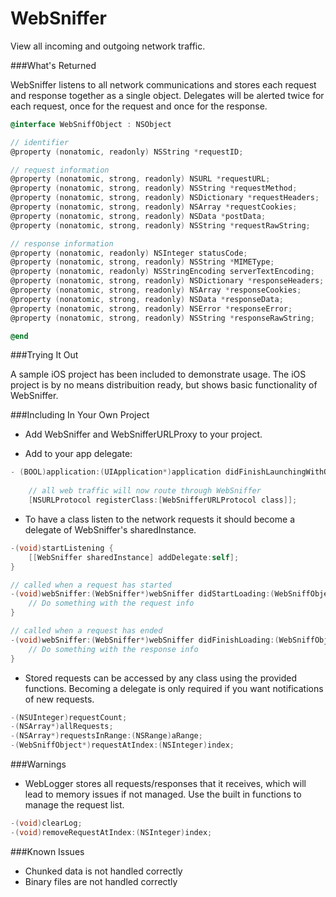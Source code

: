 WebSniffer
==========

View all incoming and outgoing network traffic.


###What's Returned

WebSniffer listens to all network communications and stores each request and response together as a single object. Delegates will be alerted twice for each request, once for the request and once for the response.

```objectivec
@interface WebSniffObject : NSObject

// identifier
@property (nonatomic, readonly) NSString *requestID;

// request information
@property (nonatomic, strong, readonly) NSURL *requestURL;
@property (nonatomic, strong, readonly) NSString *requestMethod;
@property (nonatomic, strong, readonly) NSDictionary *requestHeaders;
@property (nonatomic, strong, readonly) NSArray *requestCookies;
@property (nonatomic, strong, readonly) NSData *postData;
@property (nonatomic, strong, readonly) NSString *requestRawString;

// response information
@property (nonatomic, readonly) NSInteger statusCode;
@property (nonatomic, strong, readonly) NSString *MIMEType;
@property (nonatomic, readonly) NSStringEncoding serverTextEncoding;
@property (nonatomic, strong, readonly) NSDictionary *responseHeaders;
@property (nonatomic, strong, readonly) NSArray *responseCookies;
@property (nonatomic, strong, readonly) NSData *responseData;
@property (nonatomic, strong, readonly) NSError *responseError;
@property (nonatomic, strong, readonly) NSString *responseRawString;

@end
```


###Trying It Out

A sample iOS project has been included to demonstrate usage. The iOS project is by no means distribuition ready, but shows basic functionality of WebSniffer.


###Including In Your Own Project

* Add WebSniffer and WebSnifferURLProxy to your project.

* Add to your app delegate:
```objectivec
- (BOOL)application:(UIApplication*)application didFinishLaunchingWithOptions:(NSDictionary*)launchOptions {
	
	// all web traffic will now route through WebSniffer
	[NSURLProtocol registerClass:[WebSnifferURLProtocol class]];
```

* To have a class listen to the network requests it should become a delegate of WebSniffer's sharedInstance.
```objectivec
-(void)startListening {
	[[WebSniffer sharedInstance] addDelegate:self];
}

// called when a request has started
-(void)webSniffer:(WebSniffer*)webSniffer didStartLoading:(WebSniffObject*)aWebObject atIndex:(NSUInteger)requestIndex {
	// Do something with the request info
}

// called when a request has ended
-(void)webSniffer:(WebSniffer*)webSniffer didFinishLoading:(WebSniffObject*)aWebObject atIndex:(NSUInteger)requestIndex {
	// Do something with the response info
}
```

* Stored requests can be accessed by any class using the provided functions. Becoming a delegate is only required if you want notifications of new requests.

```objectivec
-(NSUInteger)requestCount;
-(NSArray*)allRequests;
-(NSArray*)requestsInRange:(NSRange)aRange;
-(WebSniffObject*)requestAtIndex:(NSInteger)index;
```


###Warnings

* WebLogger stores all requests/responses that it receives, which will lead to memory issues if not managed. Use the built in functions to manage the request list.

```objectivec
-(void)clearLog;
-(void)removeRequestAtIndex:(NSInteger)index;
```


###Known Issues

* Chunked data is not handled correctly
* Binary files are not handled correctly
